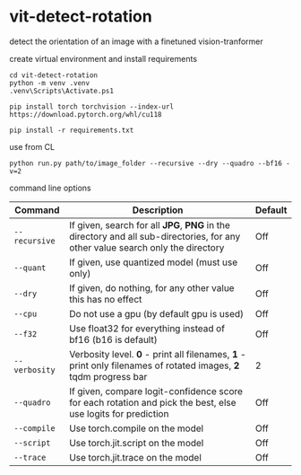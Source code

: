 # vit-detect-rotation
detect the orientation of an image with a finetuned vision-tranformer



create virtual environment and install requirements
```
cd vit-detect-rotation
python -m venv .venv
.venv\Scripts\Activate.ps1

pip install torch torchvision --index-url https://download.pytorch.org/whl/cu118

pip install -r requirements.txt
```

use from CL

```
python run.py path/to/image_folder --recursive --dry --quadro --bf16 -v=2
```  

command line options

| Command | Description | Default |
| --- | --- | --- |
| `--recursive` | If given, search for all **JPG**, **PNG** in the directory and all sub-directories, for any other value search only the directory | Off |
| `--quant` | If given, use quantized model (must use only) | Off |
| `--dry` | If given, do nothing, for any other value this has no effect | Off |
| `--cpu` | Do not use a gpu (by default gpu is used) | Off |
| `--f32` | Use float32 for everything instead of bf16 (b16 is default) | Off |
| `--verbosity` | Verbosity level. **0** - print all filenames, **1** - print only filenames of rotated images, **2** tqdm progress bar | 2 |
| `--quadro` | If given, compare logit-confidence score for each rotation and pick the best, else use logits for prediction | Off |
| `--compile` | Use torch.compile on the model | Off |
| `--script` | Use torch.jit.script on the model | Off |
| `--trace` | Use torch.jit.trace on the model | Off |
